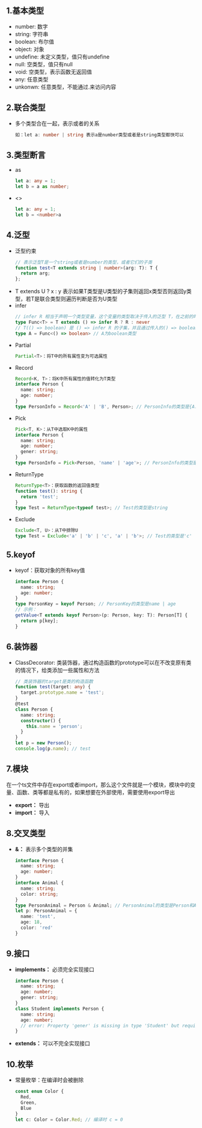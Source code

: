 ## 1.基本类型
- number: 数字
- string: 字符串
- boolean: 布尔值
- object: 对象
- undefine: 未定义类型，值只有undefine
- null: 空类型，值只有null
- void: 空类型，表示函数无返回值
- any: 任意类型
- unkonwn: 任意类型，不能通过.来访问内容

## 2.联合类型
- 多个类型合在一起，表示或者的关系
  ```typescript
  如：let a: number | string 表示a是number类型或者是string类型都快可以
  ```

## 3.类型断言
- as
  ```typescript
  let a: any = 1;
  let b = a as number;   
  ```
- <>
  ```typescript
  let a: any = 1;
  let b = <number>a
  ```

## 4.泛型
- 泛型约束
  ```typescript
  // 表示泛型T是一个string或者是number的类型，或者它们的子类
  function test<T extends string | number>(arg: T): T {
    return arg;
  };
  ```
- T extends U ? x : y 表示如果T类型是U类型的子集则返回x类型否则返回y类型，若T是联合类型则遍历判断是否为U类型
- infer
  ```typescript
  // infer R 相当于声明一个类型变量，这个变量的类型取决于传入的泛型 T，在之前的时候 extends 右边的类型是写死的，但是在这里通过 infer R 来代替写死的类型，并且具体的类型取决于传入的泛型。不过需要注意，R 变量只能在 true 的分支可以使用，也就是只能在 ? 的第一个分支中使用
  type Func<T> = T extends () => infer R ? R : never
  // T(() => boolean) 是 () => infer R 的子集，并且通过传入的() => boolean可以推断出 R 是 boolean,因此返回 R(boolean)
  type A = Func<() => boolean> // A为boolean类型
  ```
- Partial
  ```typescript 
  Partial<T>：将T中的所有属性变为可选属性
  ```
- Record
  ```typescript
  Record<K, T>：将K中所有属性的值转化为T类型
  interface Person {
    name: string;
    age: number;
  }
  type PersonInfo = Record<'A' | 'B', Person>; // PersonInfo的类型是{A: Person, B: Person}
  ```
- Pick
  ```typescript
  Pick<T, K>：从T中选取K中的属性
  interface Person {
    name: string;
    age: number;
    gener: string;
  }
  type PersonInfo = Pick<Person, 'name' | 'age'>; // PersonInfo的类型是{name: string, age: number}
  ```
- ReturnType
  ```typescript
  ReturnType<T>：获取函数的返回值类型
  function test(): string {
    return 'test';
  }
  type Test = ReturnType<typeof test>; // Test的类型是string
  ```
- Exclude
  ```typescript
  Exclude<T, U>：从T中排除U
  type Test = Exclude<'a' | 'b' | 'c', 'a' | 'b'>; // Test的类型是'c'
  ```

## 5.keyof
- keyof：获取对象的所有key值
  ```typescript
  interface Person {
    name: string;
    age: number;
  }
  type PersonKey = keyof Person; // PersonKey的类型是name | age
  // 示例：
  getValue<T extends keyof Person>(p: Person, key: T): Person[T] {
    return p[key];
  } 
  ```
## 6.装饰器
- ClassDecorator: 类装饰器，通过构造函数的prototype可以在不改变原有类的情况下，给类添加一些属性和方法
  ```typescript
  // 类装饰器的target是类的构造函数
  function test(target: any) {
    target.prototype.name = 'test';
  }
  @test
  class Person {
    name: string;
    constructor() {
      this.name = 'person';
    }
  }
  let p = new Person();
  console.log(p.name); // test
  ```
## 7.模块
在一个ts文件中存在export或者import，那么这个文件就是一个模块，模块中的变量、函数、类等都是私有的，如果想要在外部使用，需要使用export导出
- **export：** 导出
- **import：** 导入

## 8.交叉类型
- **&：** 表示多个类型的并集
  ```typescript
  interface Person {
    name: string;
    age: number;
  }
  interface Animal {
    name: string;
    color: string;
  }
  type PersonAnimal = Person & Animal; // PersonAnimal的类型是Person和Animal的并集
  let p: PersonAnimal = {
    name: 'test',
    age: 18,
    color: 'red'
  }
  ```
## 9.接口
- **implements：** 必须完全实现接口
  ```typescript
  interface Person {
    name: string;
    age: number;
    gener: string;
  }
  class Student implements Person {
    name: string;
    age: number;
    // error: Property 'gener' is missing in type 'Student' but required in type 'Person'
  }
  ```
- **extends：** 可以不完全实现接口

## 10.枚举
- 常量枚举：在编译时会被删除
  ```typescript
  const enum Color {
    Red,
    Green,
    Blue
  }
  let c: Color = Color.Red; // 编译时 c = 0
  ```